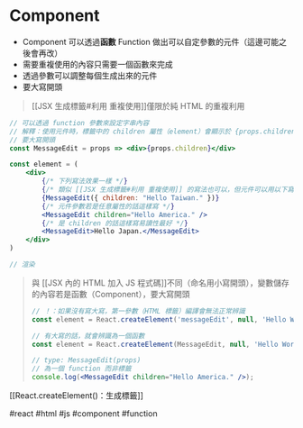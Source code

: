 # Component
- Component 可以透過**函數** Function 做出可以自定參數的元件（這邊可能之後會再改）
- 需要重複使用的內容只需要一個函數來完成
- 透過參數可以調整每個生成出來的元件
- 要大寫開頭

>[[JSX 生成標籤#利用 重複使用]]僅限於純 HTML 的重複利用

```jsx
// 可以透過 function 參數來設定字串內容
// 解釋：使用元件時，標籤中的 children 屬性（element）會顯示於 {props.children}
// 要大寫開頭
const MessageEdit = props => <div>{props.children}</div>

const element = (
	<div>
		{/* 下列寫法效果一樣 */}
		{/* 類似 [[JSX 生成標籤#利用 重複使用]] 的寫法也可以，但元件可以用以下寫法 */}
		{MessageEdit({ children: "Hello Taiwan." })}
		{/* 元件參數若是任意屬性的話這樣寫 */}
		<MessageEdit children="Hello America." />
		{/* 是 children 的話這樣寫易讀性最好 */}
		<MessageEdit>Hello Japan.</MessageEdit>
	</div>
)

// 渲染
```
>與 [[JSX 內的 HTML 加入 JS 程式碼]]不同（命名用小寫開頭），變數儲存的內容若是函數（Component），要大寫開頭
>```js
>// ！：如果沒有寫大寫，第一參數（HTML 標籤）編譯會無法正常辨識
>const element = React.createElement('messageEdit', null, 'Hello World')
>```
>```jsx
>// 有大寫的話，就會辨識為一個函數
>const element = React.createElement(MessageEdit, null, 'Hello World')
>
>// type: MessageEdit(props)
>// 為一個 function 而非標籤
>console.log(<MessageEdit children="Hello America." />);
>```
[[React.createElement()：生成標籤]]


#react #html #js #component #function 